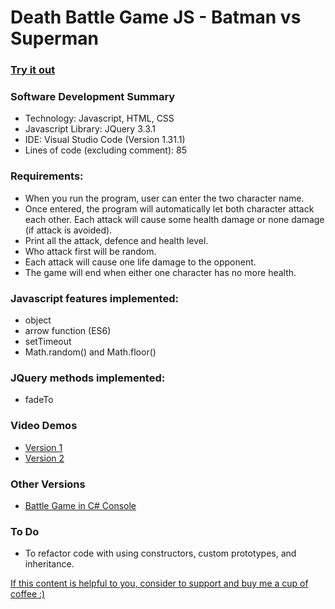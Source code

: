 # Death Battle Game JS - Batman vs Superman

### [Try it out](https://ngaisteve1.github.io/DeathBattleGameJS/)

### Software Development Summary
- Technology: Javascript, HTML, CSS
- Javascript Library: JQuery 3.3.1
- IDE: Visual Studio Code (Version 1.31.1)
- Lines of code (excluding comment): 85

### Requirements:
- When you run the program, user can enter the two character name.
- Once entered, the program will automatically let both character attack each other. Each attack will cause some health damage or none damage (if attack is avoided).
- Print all the attack, defence and health level.
- Who attack first will be random. 
- Each attack will cause one life damage to the opponent.
- The game will end when either one character has no more health.

### Javascript features implemented:
- object
- arrow function (ES6)
- setTimeout
- Math.random() and Math.floor()

### JQuery methods implemented:
- fadeTo

### Video Demos
- [Version 1](https://youtu.be/0sJuqwOhWGw)
- [Version 2](https://youtu.be/Aag9LzhSPQ8)

### Other Versions
- [Battle Game in C# Console](https://github.com/ngaisteve1/DeathBattleGame_With_OOP)

### To Do
- To refactor code with using constructors, custom prototypes, and inheritance.

[If this content is helpful to you, consider to support and buy me a cup of coffee :) ](https://ko-fi.com/V7V2PN67)

